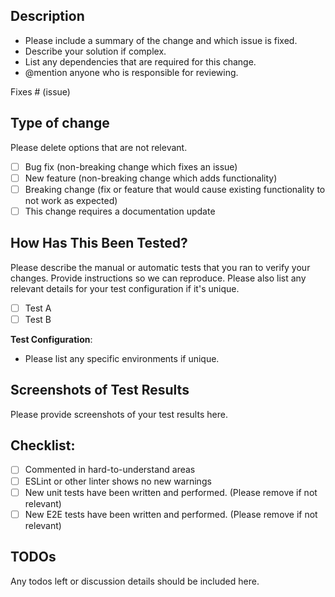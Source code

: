 ## Description

- Please include a summary of the change and which issue is fixed.
- Describe your solution if complex.
- List any dependencies that are required for this change.
- @mention anyone who is responsible for reviewing.

Fixes # (issue)

## Type of change

Please delete options that are not relevant.

- [ ] Bug fix (non-breaking change which fixes an issue)
- [ ] New feature (non-breaking change which adds functionality)
- [ ] Breaking change (fix or feature that would cause existing functionality to not work as expected)
- [ ] This change requires a documentation update

## How Has This Been Tested?

Please describe the manual or automatic tests that you ran to verify your changes. Provide instructions so we can reproduce. Please also list any relevant details for your test configuration if it's unique.

- [ ] Test A
- [ ] Test B

**Test Configuration**:
* Please list any specific environments if unique.

## Screenshots of Test Results

Please provide screenshots of your test results here.

## Checklist:

- [ ] Commented in hard-to-understand areas
- [ ] ESLint or other linter shows no new warnings
- [ ] New unit tests have been written and performed. (Please remove if not relevant)
- [ ] New E2E tests have been written and performed. (Please remove if not relevant)

## TODOs

Any todos left or discussion details should be included here.
